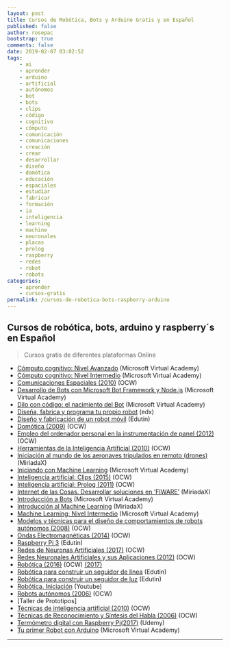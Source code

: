 ```yaml
---
layout: post
title: Cursos de Robótica, Bots y Arduino Gratis y en Español
published: false
author: rosepac
bootstrap: true
comments: false
date: 2019-02-07 03:02:52
tags:
    - ai
    - aprender
    - arduino
    - artificial
    - autónomos
    - bot
    - bots
    - clips
    - código
    - cognitivo
    - cómputo
    - comunicación
    - comunicaciones
    - creación
    - crear
    - desarrollar
    - diseño
    - domótica
    - educación
    - espaciales
    - estudiar
    - fabricar
    - formación
    - ia
    - inteligencia
    - learning
    - machine
    - neuronales
    - placas
    - prolog
    - raspberry
    - redes
    - robot
    - robots
categories:
    - aprender
    - cursos-gratis
permalink: /cursos-de-robotica-bots-raspberry-arduino
---
```

## Cursos de robótica, bots, arduino y raspberry´s en Español

> Cursos gratis de diferentes plataformas Online

  * [Cómputo cognitivo: Nivel Avanzado][1] (Microsoft Virtual Academy)
  * [Cómputo cognitivo: Nivel Intermedio][2] (Microsoft Virtual Academy)
  * [Comunicaciones Espaciales (2010)][3] (OCW)
  * [Desarrollo de Bots con Microsoft Bot Framework y Node.js][4] (Microsoft Virtual Academy)
  * [Dilo con código: el nacimiento del Bot][5] (Microsoft Virtual Academy)
  * [Diseña, fabrica y programa tu propio robot][6] (edx)
  * [Diseño y fabricación de un robot móvil][7] (Edutin)
  * [Domótica (2009)][8] (OCW)
  * [Empleo del ordenador personal en la instrumentación de panel (2012)][9] (OCW)
  * [Herramientas de la Inteligencia Artificial (2010)][10] (OCW)
  * [Iniciación al mundo de los aeronaves tripulados en remoto (drones)][11] (MiriadaX)
  * [Iniciando con Machine Learning][12] (Microsoft Virtual Academy)
  * [Inteligencia artificial: Clips (2015)][13] (OCW)
  * [Inteligencia artificial: Prolog (2011)][14] (OCW)
  * [Internet de las Cosas. Desarrollar soluciones en &#8216;FIWARE&#8217;][15] (MiriadaX)
  * [Introducción a Bots][16] (Microsoft Virtual Academy)
  * [Introducción al Machine Learning][17] (MiriadaX)
  * [Machine Learning: Nivel Intermedio][18] (Microsoft Virtual Academy)
  * [Modelos y técnicas para el diseño de comportamientos de robots autónomos (2008)][19] (OCW)
  * [Ondas Electromagnéticas (2014)][20] (OCW)
  * [Raspberry Pi 3][21] (Edutin)
  * [Redes de Neuronas Artificiales (2017)][22] (OCW)
  * [Redes Neuronales Artificiales y sus Aplicaciones (2012)][23] (OCW)
  * [Robótica (2016)][24] (OCW) [(2017)][25]
  * [Robótica para construir un seguidor de línea][26] (Edutin)
  * [Robótica para construir un seguidor de luz][27] (Edutin)
  * [Robótica. Iniciación][28] (Youtube)
  * [Robots autónomos (2006)][29] (OCW)
  * [Taller de Prototipos]
  * [Técnicas de inteligencia artificial (2010)][30] (OCW)
  * [Técnicas de Reconocimiento y Síntesis del Habla (2006)][31] (OCW)
  * [Termómetro digital con Raspberry Pi(2017)][32] (Udemy)
  * [Tu primer Robot con Arduino][33] (Microsoft Virtual Academy)

* * *

 [1]: https://mva.microsoft.com/es-es/training-courses/computo-cognitivo-nivel-avanzado-17814
 [2]: https://mva.microsoft.com/es-es/training-courses/cmputo-cognitivo-nivel-intermedio-17808
 [3]: http://ocw.bib.upct.es/course/view.php?id=94
 [4]: https://mva.microsoft.com/es-es/training-courses/desarrollo-de-bots-con-microsoft-bot-framework-y-nodejs-17712
 [5]: https://mva.microsoft.com/es-es/training-courses/dilo-con-cdigo-el-nacimiento-de-bot-8470
 [6]: https://www.edx.org/course/disena-fabrica-y-programa-tu-propio-upvalenciax-dyor101x
 [7]: https://edutin.com/curso-de-dise%C3%B1o-y-fabricaci%C3%B3n-de-robot-m%C3%B3vil-440
 [8]: http://ocw.um.es/ingenierias/domotica
 [9]: https://ocw.ehu.eus/course/view.php?id=54
 [10]: http://ocw.uc3m.es/ingenieria-informatica/herramientas-de-la-inteligencia-artificial
 [11]: https://miriadax.net/web/iniciacion-al-mundo-de-las-aeronaves-tripuladas-en-remoto-drones-/inicio?utm_source=@Cursos%20(telegramcursos@gmail.com)&utm_medium=Telegram&utm_campaign=Canal%20Telegram%20@@Cursos
 [12]: https://mva.microsoft.com/es-es/training-courses/iniciando-con-machine-learning-16915
 [13]: https://campusvirtual.ull.es/ocw/course/view.php?id=112
 [14]: https://campusvirtual.ull.es/ocw/course/view.php?id=104
 [15]: https://miriadax.net/web/internet-de-las-cosas-como-desarrollar-soluciones-en-fiware
 [16]: https://mva.microsoft.com/es-es/training-courses/introduccin-a-bots-18179
 [17]: https://miriadax.net/web/introduccion-al-machine-learning-2-edicion-
 [18]: https://mva.microsoft.com/es-es/training-courses/machine-learning-nivel-intermedio-17804
 [19]: https://ocw.ua.es/es/ingenieria-y-arquitectura/modelos-y-tecnicas-para-el-diseno-de-comportamientos-de-robots-autonomos-2008.html
 [20]: http://ocw.bib.upct.es/course/view.php?id=136
 [21]: https://edutin.com/curso-de-rapsberry-pi-3-basico-3547
 [22]: http://ocw.uc3m.es/ingenieria-informatica/redes-de-neuronas
 [23]: https://ocw.ehu.eus/pluginfile.php/9047/mod_resource/content/1/redes_neuro/Course_listing.html
 [24]: https://ocw.ehu.eus/course/view.php?id=393
 [25]: https://ocw.ehu.eus/course/view.php?id=442
 [26]: https://edutin.com/curso-de-Robotica-basico-190
 [27]: https://edutin.com/curso-de-Robotica-Seguidor-de-Luz-189
 [28]: http://artecdigital.com.ar/curso-de-robotica-online-gratis
 [29]: https://ocw.ua.es/es/ingenieria-y-arquitectura/robots-autonomos-2006.html
 [30]: https://ocw.ua.es/es/ingenieria-y-arquitectura/tecnicas-de-inteligencia-artificial-2010.html
 [31]: https://ocw.ua.es/es/ingenieria-y-arquitectura/tecnicas-de-reconocimiento-y-sintesis-del-habla-2006.html
 [32]: https://www.udemy.com/termometro-digital-con-raspberry-pi
 [33]: https://mva.microsoft.com/es-es/training-courses/tu-primer-robot-con-arduino-8618